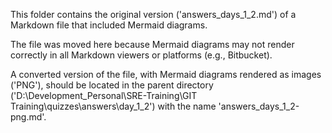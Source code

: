 This folder contains the original version ('answers_days_1_2.md') of a Markdown file that included Mermaid diagrams.

The file was moved here because Mermaid diagrams may not render correctly in all Markdown viewers or platforms (e.g., Bitbucket).

A converted version of the file, with Mermaid diagrams rendered as images ('PNG'), should be located in the parent directory ('D:\Development_Personal\SRE-Training\GIT Training\quizzes\answers\day_1_2') with the name 'answers_days_1_2-png.md'.